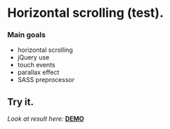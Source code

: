 # Horizontal scrolling (test).

### Main goals

- horizontal scrolling
- jQuery use
- touch events
- parallax effect
- SASS preprocessor

## Try it.

*Look at result here:* [**DEMO**](https://darkfest.github.io/horizontal_scroll_test/dist/) 
